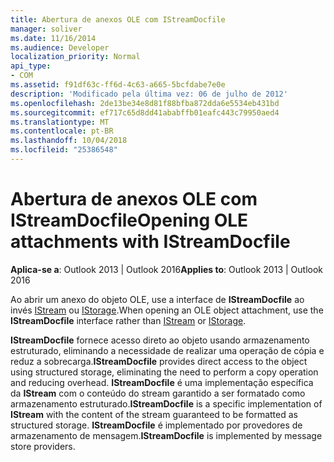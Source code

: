 ```yaml
---
title: Abertura de anexos OLE com IStreamDocfile
manager: soliver
ms.date: 11/16/2014
ms.audience: Developer
localization_priority: Normal
api_type:
- COM
ms.assetid: f91df63c-ff6d-4c63-a665-5bcfdabe7e0e
description: 'Modificado pela última vez: 06 de julho de 2012'
ms.openlocfilehash: 2de13be34e8d81f88bfba872dda6e5534eb431bd
ms.sourcegitcommit: ef717c65d8dd41ababffb01eafc443c79950aed4
ms.translationtype: MT
ms.contentlocale: pt-BR
ms.lasthandoff: 10/04/2018
ms.locfileid: "25386548"
---
```

# <a name="opening-ole-attachments-with-istreamdocfile"></a><span data-ttu-id="b123e-103">Abertura de anexos OLE com IStreamDocfile</span><span class="sxs-lookup"><span data-stu-id="b123e-103">Opening OLE attachments with IStreamDocfile</span></span>

<span data-ttu-id="b123e-104">**Aplica-se a**: Outlook 2013 | Outlook 2016</span><span class="sxs-lookup"><span data-stu-id="b123e-104">**Applies to**: Outlook 2013 | Outlook 2016</span></span> 
  
<span data-ttu-id="b123e-105">Ao abrir um anexo do objeto OLE, use a interface de **IStreamDocfile** ao invés [IStream](https://msdn.microsoft.com/library/windows/desktop/aa380034%28v=vs.85%29.aspx) ou [IStorage](https://msdn.microsoft.com/library/windows/desktop/aa380015%28v=vs.85%29.aspx).</span><span class="sxs-lookup"><span data-stu-id="b123e-105">When opening an OLE object attachment, use the **IStreamDocfile** interface rather than [IStream](https://msdn.microsoft.com/library/windows/desktop/aa380034%28v=vs.85%29.aspx) or [IStorage](https://msdn.microsoft.com/library/windows/desktop/aa380015%28v=vs.85%29.aspx).</span></span> 

<span data-ttu-id="b123e-106">**IStreamDocfile** fornece acesso direto ao objeto usando armazenamento estruturado, eliminando a necessidade de realizar uma operação de cópia e reduz a sobrecarga.</span><span class="sxs-lookup"><span data-stu-id="b123e-106">**IStreamDocfile** provides direct access to the object using structured storage, eliminating the need to perform a copy operation and reducing overhead.</span></span> <span data-ttu-id="b123e-107">**IStreamDocfile** é uma implementação específica da **IStream** com o conteúdo do stream garantido a ser formatado como armazenamento estruturado.</span><span class="sxs-lookup"><span data-stu-id="b123e-107">**IStreamDocfile** is a specific implementation of **IStream** with the content of the stream guaranteed to be formatted as structured storage.</span></span> <span data-ttu-id="b123e-108">**IStreamDocfile** é implementado por provedores de armazenamento de mensagem.</span><span class="sxs-lookup"><span data-stu-id="b123e-108">**IStreamDocfile** is implemented by message store providers.</span></span> 
  

